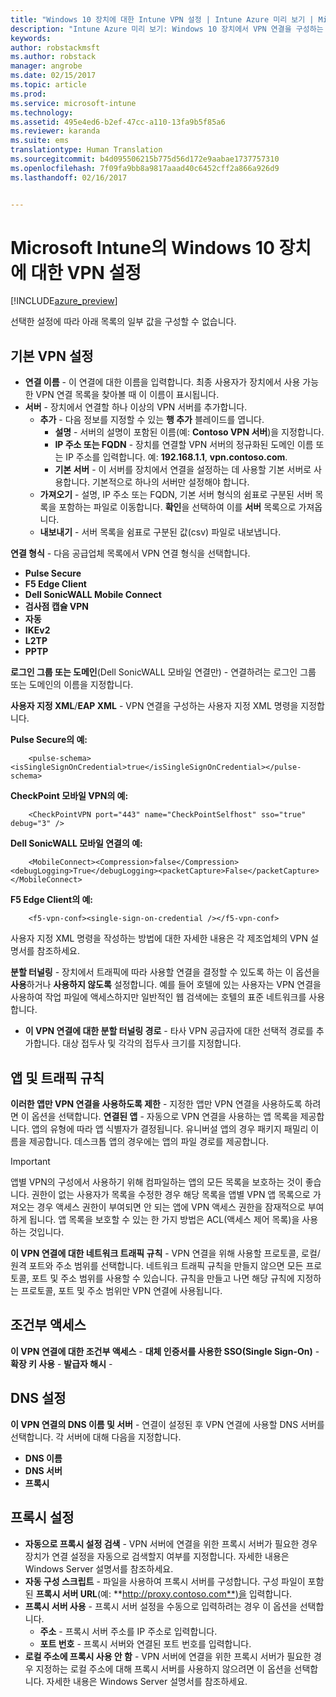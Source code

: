 ```yaml
---
title: "Windows 10 장치에 대한 Intune VPN 설정 | Intune Azure 미리 보기 | Microsoft Docs"
description: "Intune Azure 미리 보기: Windows 10 장치에서 VPN 연결을 구성하는 데 사용할 수 있는 Intune 설정을 알아봅니다."
keywords: 
author: robstackmsft
ms.author: robstack
manager: angrobe
ms.date: 02/15/2017
ms.topic: article
ms.prod: 
ms.service: microsoft-intune
ms.technology: 
ms.assetid: 495e4ed6-b2ef-47cc-a110-13fa9b5f85a6
ms.reviewer: karanda
ms.suite: ems
translationtype: Human Translation
ms.sourcegitcommit: b4d095506215b775d56d172e9aabae1737757310
ms.openlocfilehash: 7f09fa9bb8a9817aaad40c6452cff2a866a926d9
ms.lasthandoff: 02/16/2017


---
```


# <a name="vpn-settings-for-windows-10-devices-in-microsoft-intune"></a>Microsoft Intune의 Windows 10 장치에 대한 VPN 설정

[!INCLUDE[azure_preview](../includes/azure_preview.md)]

선택한 설정에 따라 아래 목록의 일부 값을 구성할 수 없습니다.


## <a name="base-vpn-settings"></a>기본 VPN 설정


- **연결 이름** - 이 연결에 대한 이름을 입력합니다. 최종 사용자가 장치에서 사용 가능한 VPN 연결 목록을 찾아볼 때 이 이름이 표시됩니다.
- **서버** - 장치에서 연결할 하나 이상의 VPN 서버를 추가합니다.
    - **추가** - 다음 정보를 지정할 수 있는 **행 추가** 블레이드를 엽니다.
        - **설명** - 서버의 설명이 포함된 이름(예: **Contoso VPN 서버**)을 지정합니다.
        - **IP 주소 또는 FQDN** - 장치를 연결할 VPN 서버의 정규화된 도메인 이름 또는 IP 주소를 입력합니다. 예: **192.168.1.1**, **vpn.contoso.com**.
        - **기본 서버** - 이 서버를 장치에서 연결을 설정하는 데 사용할 기본 서버로 사용합니다. 기본적으로 하나의 서버만 설정해야 합니다.
    - **가져오기** - 설명, IP 주소 또는 FQDN, 기본 서버 형식의 쉼표로 구분된 서버 목록을 포함하는 파일로 이동합니다. **확인**을 선택하여 이를 **서버** 목록으로 가져옵니다.
    - **내보내기** - 서버 목록을 쉼표로 구분된 값(csv) 파일로 내보냅니다.

**연결 형식** - 다음 공급업체 목록에서 VPN 연결 형식을 선택합니다.
- **Pulse Secure**
- **F5 Edge Client**
- **Dell SonicWALL Mobile Connect**
- **검사점 캡슐 VPN**
- **자동**
- **IKEv2**
- **L2TP**
- **PPTP**

**로그인 그룹 또는 도메인**(Dell SonicWALL 모바일 연결만) - 연결하려는 로그인 그룹 또는 도메인의 이름을 지정합니다.

**사용자 지정 XML**/**EAP XML** - VPN 연결을 구성하는 사용자 지정 XML 명령을 지정합니다.

**Pulse Secure의 예:**

```
    <pulse-schema><isSingleSignOnCredential>true</isSingleSignOnCredential></pulse-schema>
```

**CheckPoint 모바일 VPN의 예:**

```
    <CheckPointVPN port="443" name="CheckPointSelfhost" sso="true" debug="3" />
```

**Dell SonicWALL 모바일 연결의 예:**

```
    <MobileConnect><Compression>false</Compression><debugLogging>True</debugLogging><packetCapture>False</packetCapture></MobileConnect>
```

**F5 Edge Client의 예:**

```
    <f5-vpn-conf><single-sign-on-credential /></f5-vpn-conf>
```

사용자 지정 XML 명령을 작성하는 방법에 대한 자세한 내용은 각 제조업체의 VPN 설명서를 참조하세요.

**분할 터널링** - 장치에서 트래픽에 따라 사용할 연결을 결정할 수 있도록 하는 이 옵션을 **사용**하거나 **사용하지 않도록** 설정합니다. 예를 들어 호텔에 있는 사용자는 VPN 연결을 사용하여 작업 파일에 액세스하지만 일반적인 웹 검색에는 호텔의 표준 네트워크를 사용합니다.
- **이 VPN 연결에 대한 분할 터널링 경로** - 타사 VPN 공급자에 대한 선택적 경로를 추가합니다. 대상 접두사 및 각각의 접두사 크기를 지정합니다.

## <a name="apps-and-traffic-rules"></a>앱 및 트래픽 규칙

**이러한 앱만 VPN 연결을 사용하도록 제한** - 지정한 앱만 VPN 연결을 사용하도록 하려면 이 옵션을 선택합니다.
**연결된 앱** - 자동으로 VPN 연결을 사용하는 앱 목록을 제공합니다. 앱의 유형에 따라 앱 식별자가 결정됩니다. 유니버설 앱의 경우 패키지 패밀리 이름을 제공합니다. 데스크톱 앱의 경우에는 앱의 파일 경로를 제공합니다.

>[!IMPORTANT]
>앱별 VPN의 구성에서 사용하기 위해 컴파일하는 앱의 모든 목록을 보호하는 것이 좋습니다. 권한이 없는 사용자가 목록을 수정한 경우 해당 목록을 앱별 VPN 앱 목록으로 가져오는 경우 액세스 권한이 부여되면 안 되는 앱에 VPN 액세스 권한을 잠재적으로 부여하게 됩니다. 앱 목록을 보호할 수 있는 한 가지 방법은 ACL(액세스 제어 목록)을 사용하는 것입니다.

**이 VPN 연결에 대한 네트워크 트래픽 규칙** - VPN 연결을 위해 사용할 프로토콜, 로컬/원격 포트와 주소 범위를 선택합니다. 네트워크 트래픽 규칙을 만들지 않으면 모든 프로토콜, 포트 및 주소 범위를 사용할 수 있습니다. 규칙을 만들고 나면 해당 규칙에 지정하는 프로토콜, 포트 및 주소 범위만 VPN 연결에 사용됩니다.


## <a name="conditional-access"></a>조건부 액세스

**이 VPN 연결에 대한 조건부 액세스** -
**대체 인증서를 사용한 SSO(Single Sign-On)** -
**확장 키 사용** -
**발급자 해시** -

## <a name="dns-settings"></a>DNS 설정

**이 VPN 연결의 DNS 이름 및 서버** - 연결이 설정된 후 VPN 연결에 사용할 DNS 서버를 선택합니다.
각 서버에 대해 다음을 지정합니다.
- **DNS 이름**
- **DNS 서버**
- **프록시**

## <a name="proxy-settings"></a>프록시 설정

- **자동으로 프록시 설정 검색** - VPN 서버에 연결을 위한 프록시 서버가 필요한 경우 장치가 연결 설정을 자동으로 검색할지 여부를 지정합니다. 자세한 내용은 Windows Server 설명서를 참조하세요.
- **자동 구성 스크립트** - 파일을 사용하여 프록시 서버를 구성합니다. 구성 파일이 포함된 **프록시 서버 URL**(예: **http://proxy.contoso.com**)을 입력합니다.
- **프록시 서버 사용** - 프록시 서버 설정을 수동으로 입력하려는 경우 이 옵션을 선택합니다.
    - **주소** - 프록시 서버 주소를 IP 주소로 입력합니다.
    - **포트 번호** - 프록시 서버와 연결된 포트 번호를 입력합니다.
- **로컬 주소에 프록시 사용 안 함** - VPN 서버에 연결을 위한 프록시 서버가 필요한 경우 지정하는 로컬 주소에 대해 프록시 서버를 사용하지 않으려면 이 옵션을 선택합니다. 자세한 내용은 Windows Server 설명서를 참조하세요.

